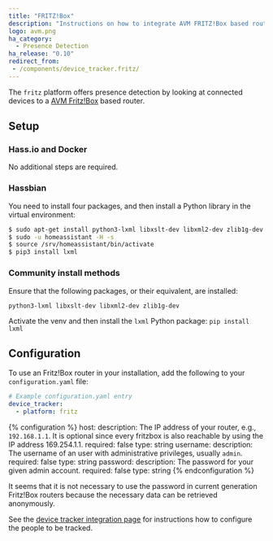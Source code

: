 ```yaml
---
title: "FRITZ!Box"
description: "Instructions on how to integrate AVM FRITZ!Box based routers into Home Assistant."
logo: avm.png
ha_category:
  - Presence Detection
ha_release: "0.10"
redirect_from:
 - /components/device_tracker.fritz/
---
```



The `fritz` platform offers presence detection by looking at connected devices to a [AVM Fritz!Box](http://avm.de/produkte/fritzbox/) based router.

## Setup

### Hass.io and Docker

No additional steps are required.

### Hassbian

You need to install four packages, and then install a Python library in the virtual environment:

```bash
$ sudo apt-get install python3-lxml libxslt-dev libxml2-dev zlib1g-dev
$ sudo -u homeassistant -H -s
$ source /srv/homeassistant/bin/activate
$ pip3 install lxml
```

### Community install methods

Ensure that the following packages, or their equivalent, are installed:

```
python3-lxml libxslt-dev libxml2-dev zlib1g-dev
```

Activate the venv and then install the `lxml` Python package: `pip install lxml`

## Configuration

To use an Fritz!Box router in your installation, add the following to your `configuration.yaml` file:

```yaml
# Example configuration.yaml entry
device_tracker:
  - platform: fritz
```

{% configuration %}
host:
  description: The IP address of your router, e.g., `192.168.1.1`. It is optional since every fritzbox is also reachable by using the IP address 169.254.1.1.
  required: false
  type: string
username:
  description: The username of an user with administrative privileges, usually `admin`.
  required: false
  type: string
password:
  description: The password for your given admin account.
  required: false
  type: string
{% endconfiguration %}

<div class='note'>
It seems that it is not necessary to use the password in current generation Fritz!Box routers because the necessary data can be retrieved anonymously.
</div>

See the [device tracker integration page](/components/device_tracker/) for instructions how to configure the people to be tracked.
